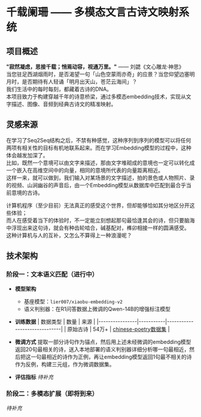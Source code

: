 # 千载阑珊 —— 多模态文言古诗文映射系统


## 项目概述
**"寂然凝虑，思接千载；悄焉动容，视通万里。"**  ——  刘勰《文心雕龙·神思》  
当您驻足西湖烟雨时，是否渴望一句「山色空蒙雨亦奇」的应景？当您仰望边塞明月时，是否期待有人轻诵「明月出天山，苍茫云海间」？  
我们生活中的每时每刻，都藏着古诗的DNA。  
本项目致力于构建穿越千年的诗意桥梁，通过多模态embedding技术，实现从文字描述、图像、音频到经典古诗文的精准映射。  

## 灵感来源
在学习了Seq2Seq结构之后，不禁有种感觉，这种序列到序列的模型可以将任何两项有相关性的目标有机地联系起来。而在学习Embedding模型的过程中，这种体会越发加深了。  
比如，既然一个意境可以由文字来描述，那由文字堆砌成的意境也一定可以转化成一个嵌入在高维空间中的向量，相同的意境所代表的向量距离相近。  
这样一来，就可以做到，我们输入对某场景的文字描述，拍的景色或人物照片、录的视频、山涧幽谷的声音后，由一个Embedding模型从数据库中匹配到最合乎当前意境的古诗。  

计算机程序（至少目前）无法真正的感受这个世界，但却能够恰如其分地区分开这些体验；  
而人在感受着当下的体验时，不一定能立刻想起那句最恰逢其会的诗，但只要脑海中浮现出来这句诗，就会有种齿轮啮合，碱基配对，榫卯相接一样的圆满感受。  
这种计算机与人的互补，又怎么不算得上一种浪漫呢？  

## 技术架构
### 阶段一：文本语义匹配（进行中）
- **模型架构**
  - 基座模型：`lier007/xiaobu-embedding-v2`  
  - 语义判别器：在R1问答数据上微调的Qwen-14B的增强标注模型  

- **训练数据**
  | 数据类型       | 数量      | 来源                         |
  |----------------|-----------|------------------------------|
  | 原始古诗       | 54万+     | [chinese-poetry数据集](https://github.com/chinese-poetry/chinese-poetry)         |

- **微调方式**
  提取一部分诗句作为锚点，然后用上述未经微调的embedding模型返回20句最相关的诗，送入本地部署的语义判别器详细分析哪一句最相近，然后把这一句最相近的诗作为正例，再让embedding模型返回1句最不相关的诗作为反例，构建三元组，作为微调数据集。  

- **评估指标**
*待补充*

### 阶段二：多模态扩展（即将到来）
*待补充*

